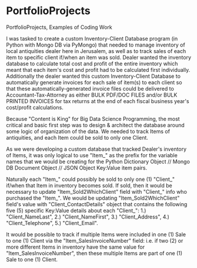 # PortfolioProjects
PortfolioProjects, Examples of Coding Work

I was tasked to create a custom Inventory-Client Database program (in Python with Mongo DB via PyMongo) that needed to manage inventory of local antiquities dealer here in Jerusalem, as well as to track sales of each item to specific client if/when an item was sold.  Dealer wanted the inventory database to calculate total cost and profit of the entire inventory which meant that each item's cost and profit had to be calculated first individually.  Additionally the dealer wanted this custom Inventory-Client Database to automatically generate invoices for each sale of item(s) to each client so that these automatically-generated invoice files could be delivered to Accountant-Tax-Attorney as either BULK PDF/DOC FILES and/or BULK PRINTED INVOICES for tax returns at the end of each fiscal business year's cost/profit calculations.

Because "Content is King" for Big Data Science Programming, the most critical and basic first step was to design & architect the database around some logic of organization of the data.  We needed to track Items of antiquities, and each Item could be sold to only one Client.

As we were developing a custom database that tracked Dealer's inventory of Items, it was only logical to use "Item_" as the prefix for the variable names that we would be creating for the Python Dictionary Object // Mongo DB Document Object // JSON Object Key:Value item pairs.

Naturally each "Item_" could possibly be sold to only one (1) "Client_" if/when that Item in inventory becomes sold.  If sold, then it would be necessary to update "Item_Sold2WhichClient" field with "Client_" info who purchased the "Item_".  We would be updating "Item_Sold2WhichClient" field's value with "Client_ContactDetails" object that contains the following five (5) specific Key:Value details about each "Client_":  1.) "Client_NameLast", 2.) "Client_NameFirst", 3.) "Client_Address", 4.) "Client_Telephone", 5.) "Client_Email".

It would be possible to track if multiple Items were included in one (1) Sale to one (1) Client via the "Item_SalesInvoiceNumber" field:  i.e. if two (2) or more different Items in inventory have the same value for "Item_SalesInvoiceNumber", then these multiple Items are part of one (1) Sale to one (1) Client.
